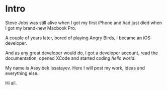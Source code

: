 # Intro

Steve Jobs was still alive when I got my first iPhone and had just died when I got my brand-new Macbook Pro.

A couple of years later, bored of playing Angry Birds, I became an iOS developer.

And as any great developer would do, I got a developer account, read the documentation, opened XCode and started coding *hello world*.

My name is Assylbek Issatayev. Here I will post my work, ideas and everything else.

Hi all.
